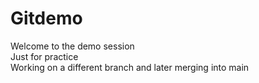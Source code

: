 # Gitdemo
Welcome to the demo session
<br>
Just for practice
<br>
Working on a different branch and later merging into main

